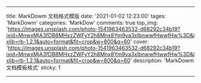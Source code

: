 ---

title: MarkDowm 文档格式模版
date: '2021-01-02 12:23:00'
tages: 'MarkDowm'
categories: 'MarkDow'
comments: true
top_img: 'https://images.unsplash.com/photo-1541963463532-d68292c34b19?ixid=MnwxMjA3fDB8MHxzZWFyY2h8Mnx8Ym9va3xlbnwwfHwwfHw%3D&ixlib=rb-1.2.1&auto=format&fit=crop&w=800&q=60'
cover: 'https://images.unsplash.com/photo-1541963463532-d68292c34b19?ixid=MnwxMjA3fDB8MHxzZWFyY2h8Mnx8Ym9va3xlbnwwfHwwfHw%3D&ixlib=rb-1.2.1&auto=format&fit=crop&w=800&q=60'
description: 'MarkDowm 文档模板格式'
sticky: 1

---